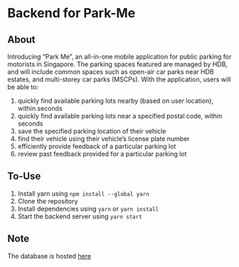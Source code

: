 # Backend for Park-Me

## About
Introducing “Park Me”, an all-in-one mobile application for public parking for motorists in Singapore. The parking spaces featured are managed by HDB, and will include common spaces such as open-air car parks near HDB estates, and multi-storey car parks (MSCPs). With the application, users will be able to:
1. quickly find available parking lots nearby (based on user location), within seconds
2. quickly find available parking lots near a specified postal code, within seconds
3. save the specified parking location of their vehicle
4. find their vehicle using their vehicle’s license plate number
5. efficiently provide feedback of a particular parking lot
6. review past feedback provided for a particular parking lot

## To-Use
1. Install yarn using ```npm install --global yarn```
2. Clone the repository
3. Install dependencies using ```yarn``` or ```yarn install```
4. Start the backend server using ```yarn start```

## Note
The database is hosted [here](https://parkme.nghochi.xyz)

